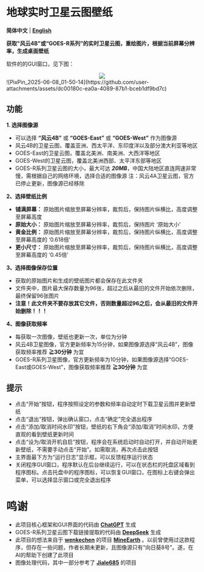 # 地球实时卫星云图壁纸
**简体中文** | [**English**](README_EN.md)

**获取"风云4B"或“GOES-R系列”的实时卫星云图，重绘图片，根据当前屏幕分辨率，生成桌面壁纸**

软件的的GUI窗口，见下图：

<div align=center><img src="https://github.com/xu-liyan/current_earth_wallpaper/assets/43141587/c32ce7e7-49ec-44a3-b253-f652e4a35aec"></div>
![PixPin_2025-06-08_01-50-14](https://github.com/user-attachments/assets/dc00180c-ea0a-4089-87b1-bceb1df9bd7c)



## 功能
**1. 选择图像源**
* 可以选择 **“风云4B”** 或 **“GOES-East”** 或 **“GOES-West”** 作为图像源
* 风云4B的卫星云图，覆盖亚洲、西太平洋、东印度洋以及部分澳大利亚等地区
* GOES-East的卫星云图，覆盖北美洲、南美洲、大西洋等地区
* GOES-West的卫星云图，覆盖北美洲西部、太平洋东部等地区
* GOES-R系列卫星云图的大小，最大可达 ***20MB***，中国大陆地区直连网速非常慢，需根据自己的网络环境，选择合适的图像源
注：风云4A卫星云图，官方已停止更新，图像源已经移除

**2、选择壁纸比例**  
* **铺满屏幕：** 原始图片缩放至屏幕分辨率，裁剪后，保持图片纵横比，高度调整至屏幕高度
* **原始大小：** 原始图片缩放至屏幕分辨率，裁剪后，保持图片 ‘原始大小’
* **黄金比例：** 原始图片缩放至屏幕分辨率，裁剪后，保持图片纵横比，高度调整至屏幕高度的 ‘0.618倍’
* **更小尺寸：** 原始图片缩放至屏幕分辨率，裁剪后，保持图片纵横比，高度调整至屏幕高度的 ‘0.45倍’

**3、选择图像保存位置**  
* 获取的原始图片和生成的壁纸图片都会保存在此文件夹
* 文件夹中，图片最大保存数量为96张，超过之后从最旧的文件开始依次删除，最终保留96张图片
* **注意！此文件夹不要存放其它文件，否则数量超过96之后，会从最旧的文件开始删除！！！**

**4、图像获取频率** 
* 每获取一次图像，壁纸也更新一次，单位为分钟
* 风云4B卫星图像，官方更新频率为15分钟，如果图像源选择“风云4B”，图像获取频率推荐 **≧30分钟** 为宜
* GOES-R系列卫星图像，官方更新频率为10分钟，如果图像源选择“GOES-East或GOES-West”，图像获取频率推荐 **≧30分钟** 为宜

## 提示
* 点击“开始”按钮，程序按照设定的参数和频率自动定时下载卫星云图并更新壁纸
* 点击“退出”按钮，弹出确认窗口，点击“确定”完全退出程序
* 点击“添加/取消时间水印”按钮，壁纸的右下角会“添加/取消”时间水印，方便直观的看到壁纸更新时间
* 点击“设为/取消开机自启”按钮，程序会在系统启动时自动打开，并自动开始更新壁纸，不需要手动点击“开始”。如需取消，再次点击此按钮
* 主界面最下方为“运行日志”显示框，可以反馈程序运行状态
* 关闭程序GUI窗口，程序默认在后台继续运行，可以在状态栏的托盘区域看到程序图标。点击托盘中的程序图标，可以恢复GUI窗口，在图标上右键会弹出菜单，可以选择显示窗口或完全退出程序

# 鸣谢
* 此项目核心框架和GUI界面的代码由 [**ChatGPT**](https://chat.openai.com/chat) 生成
* GOES-R系列卫星云图下载链接提取的代码由 [**DeepSeek**](https://www.deepseek.com/) 生成
* 此项目的想法来自于 [**wenkechen**](https://github.com/wenkechen) 的项目 [**MineEarth**](https://github.com/wenkechen/MineEarth) 。以前曾使用过这款程序，但存在一些问题，作者长期未更新，且图像源只有“向日葵8号”。遂，在AI的帮助下创建了此项目
* 图像处理代码，其中一部分参考了 [**Jiale685**](https://blog.csdn.net/L141210113/article/details/102642277?spm=1001.2014.3001.5506) 的项目
